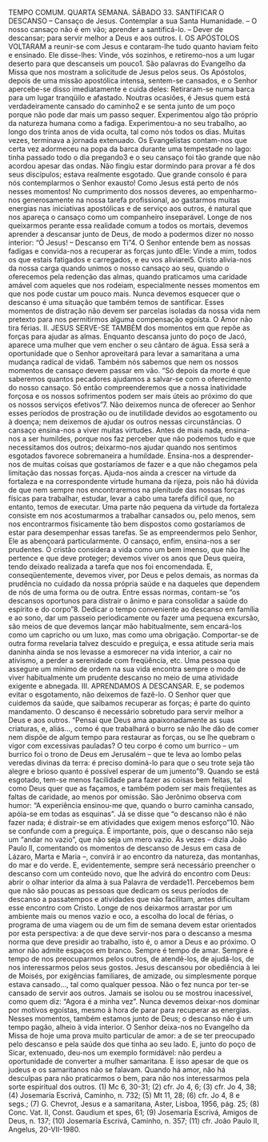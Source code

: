 
TEMPO COMUM. QUARTA SEMANA. SÁBADO
33. SANTIFICAR O DESCANSO
– Cansaço de Jesus. Contemplar a sua Santa Humanidade.
– O nosso cansaço não é em vão; aprender a santificá-lo.
– Dever de descansar; para servir melhor a Deus e aos outros.
I. OS APÓSTOLOS VOLTARAM a reunir-se com Jesus e contaram-lhe tudo quanto haviam feito e ensinado. Ele disse-lhes: Vinde, vós sozinhos, e retiremo-nos a um lugar deserto para que descanseis um pouco1. São palavras do Evangelho da Missa que nos mostram a solicitude de Jesus pelos seus. Os Apóstolos, depois de uma missão apostólica intensa, sentem-se cansados, e o Senhor apercebe-se disso imediatamente e cuida deles: Retiraram-se numa barca para um lugar tranqüilo e afastado.
Noutras ocasiões, é Jesus quem está verdadeiramente cansado do caminho2 e se senta junto de um poço porque não pode dar mais um passo sequer. Experimentou algo tão próprio da natureza humana como a fadiga. Experimentou-a no seu trabalho, ao longo dos trinta anos de vida oculta, tal como nós todos os dias. Muitas vezes, terminava a jornada extenuado. Os Evangelistas contam-nos que certa vez adormeceu na popa da barca durante uma tempestade no lago: tinha passado todo o dia pregando3 e o seu cansaço foi tão grande que não acordou apesar das ondas. Não fingiu estar dormindo para provar a fé dos seus discípulos; estava realmente esgotado. Que grande consolo é para nós contemplarmos o Senhor exausto! Como Jesus está perto de nós nesses momentos!
No cumprimento dos nossos deveres, ao empenharmo-nos generosamente na nossa tarefa profissional, ao gastarmos muitas energias nas iniciativas apostólicas e de serviço aos outros, é natural que nos apareça o cansaço como um companheiro inseparável. Longe de nos queixarmos perante essa realidade comum a todos os mortais, devemos aprender a descansar junto de Deus, de modo a podermos dizer no nosso interior: “Ó Jesus! – Descanso em Ti”4.
O Senhor entende bem as nossas fadigas e convida-nos a recuperar as forças junto dEle: Vinde a mim, todos os que estais fatigados e carregados, e eu vos aliviarei5. Cristo alivia-nos da nossa carga quando unimos o nosso cansaço ao seu, quando o oferecemos pela redenção das almas, quando praticamos uma caridade amável com aqueles que nos rodeiam, especialmente nesses momentos em que nos pode custar um pouco mais.
Nunca devemos esquecer que o descanso é uma situação que também temos de santificar. Esses momentos de distração não devem ser parcelas isoladas da nossa vida nem pretexto para nos permitirmos alguma compensação egoísta. O Amor não tira férias.
II. JESUS SERVE-SE TAMBÉM dos momentos em que repõe as forças para ajudar as almas. Enquanto descansa junto do poço de Jacó, aparece uma mulher que vem encher o seu cântaro de água. Essa será a oportunidade que o Senhor aproveitará para levar a samaritana a uma mudança radical de vida6.
Também nós sabemos que nem os nossos momentos de cansaço devem passar em vão. “Só depois da morte é que saberemos quantos pecadores ajudamos a salvar-se com o oferecimento do nosso cansaço. Só então compreenderemos que a nossa inatividade forçosa e os nossos sofrimentos podem ser mais úteis ao próximo do que os nossos serviços efetivos”7. Não deixemos nunca de oferecer ao Senhor esses períodos de prostração ou de inutilidade devidos ao esgotamento ou à doença; nem deixemos de ajudar os outros nessas circunstâncias.
O cansaço ensina-nos a viver muitas virtudes. Antes de mais nada, ensina-nos a ser humildes, porque nos faz perceber que não podemos tudo e que necessitamos dos outros; deixarmo-nos ajudar quando nos sentimos esgotados favorece sobremaneira a humildade.
Ensina-nos a desprender-nos de muitas coisas que gostaríamos de fazer e a que não chegamos pela limitação das nossas forças.
Ajuda-nos ainda a crescer na virtude da fortaleza e na correspondente virtude humana da rijeza, pois não há dúvida de que nem sempre nos encontraremos na plenitude das nossas forças físicas para trabalhar, estudar, levar a cabo uma tarefa difícil que, no entanto, temos de executar. Uma parte não pequena da virtude da fortaleza consiste em nos acostumarmos a trabalhar cansados ou, pelo menos, sem nos encontrarmos fisicamente tão bem dispostos como gostaríamos de estar para desempenhar essas tarefas. Se as empreendermos pelo Senhor, Ele as abençoará particularmente.
O cansaço, enfim, ensina-nos a ser prudentes. O cristão considera a vida como um bem imenso, que não lhe pertence e que deve proteger; devemos viver os anos que Deus queira, tendo deixado realizada a tarefa que nos foi encomendada. E, conseqüentemente, devemos viver, por Deus e pelos demais, as normas da prudência no cuidado da nossa própria saúde e na daqueles que dependem de nós de uma forma ou de outra. Entre essas normas, contam-se “os descansos oportunos para distrair o ânimo e para consolidar a saúde do espírito e do corpo”8.
Dedicar o tempo conveniente ao descanso em família e ao sono, dar um passeio periodicamente ou fazer uma pequena excursão, são meios de que devemos lançar mão habitualmente, sem encará-los como um capricho ou um luxo, mas como uma obrigação. Comportar-se de outra forma revelaria talvez descuido e preguiça, e essa atitude seria mais daninha ainda se nos levasse a esmorecer na vida interior, a cair no ativismo, a perder a serenidade com freqüência, etc. Uma pessoa que assegure um mínimo de ordem na sua vida encontra sempre o modo de viver habitualmente um prudente descanso no meio de uma atividade exigente e abnegada.
III. APRENDAMOS A DESCANSAR. E, se podemos evitar o esgotamento, não deixemos de fazê-lo. O Senhor quer que cuidemos da saúde, que saibamos recuperar as forças; é parte do quinto mandamento.
O descanso é necessário sobretudo para servir melhor a Deus e aos outros. “Pensai que Deus ama apaixonadamente as suas criaturas, e, aliás..., como é que trabalhará o burro se não lhe dão de comer nem dispõe de algum tempo para restaurar as forças, ou se lhe quebram o vigor com excessivas pauladas? O teu corpo é como um burrico – um burrico foi o trono de Deus em Jerusalém – que te leva ao lombo pelas veredas divinas da terra: é preciso dominá-lo para que o seu trote seja tão alegre e brioso quanto é possível esperar de um jumento”9.
Quando se está esgotado, tem-se menos facilidade para fazer as coisas bem feitas, tal como Deus quer que as façamos, e também podem ser mais freqüentes as faltas de caridade, ao menos por omissão. São Jerônimo observa com humor: “A experiência ensinou-me que, quando o burro caminha cansado, apóia-se em todas as esquinas”.
Já se disse que “o descanso não é não fazer nada; é distrair-se em atividades que exigem menos esforço”10. Não se confunde com a preguiça.
É importante, pois, que o descanso não seja um “andar no vazio”, que não seja um mero vazio. Às vezes – dizia João Paulo II, comentando os momentos de descanso de Jesus em casa de Lázaro, Marta e Maria –, convirá ir ao encontro da natureza, das montanhas, do mar e do verde. E, evidentemente, sempre será necessário preencher o descanso com um conteúdo novo, que lhe advirá do encontro com Deus: abrir o olhar interior da alma à sua Palavra de verdade11.
Percebemos bem que não são poucas as pessoas que dedicam os seus períodos de descanso a passatempos e atividades que não facilitam, antes dificultam esse encontro com Cristo. Longe de nos deixarmos arrastar por um ambiente mais ou menos vazio e oco, a escolha do local de férias, o programa de uma viagem ou de um fim de semana devem estar orientados por esta perspectiva: a de que deve servir-nos para o descanso a mesma norma que deve presidir ao trabalho, isto é, o amor a Deus e ao próximo.
O amor não admite espaços em branco. Sempre é tempo de amar. Sempre é tempo de nos preocuparmos pelos outros, de atendê-los, de ajudá-los, de nos interessarmos pelos seus gostos. Jesus descansou por obediência à lei de Moisés, por exigências familiares, de amizade, ou simplesmente porque estava cansado..., tal como qualquer pessoa. Não o fez nunca por ter-se cansado de servir aos outros. Jamais se isolou ou se mostrou inacessível, como quem diz: “Agora é a minha vez”. Nunca devemos deixar-nos dominar por motivos egoístas, mesmo à hora de parar para recuperar as energias. Nesses momentos, também estamos junto de Deus; o descanso não é um tempo pagão, alheio à vida interior.
O Senhor deixa-nos no Evangelho da Missa de hoje uma prova muito particular de amor: a de se ter preocupado pelo descanso e pela saúde dos que tinha ao seu lado. E, junto do poço de Sicar, extenuado, deu-nos um exemplo formidável: não perdeu a oportunidade de converter a mulher samaritana. E isso apesar de que os judeus e os samaritanos não se falavam. Quando há amor, não há desculpas para não praticarmos o bem, para não nos interessarmos pela sorte espiritual dos outros.
(1) Mc 6, 30-31; (2) cfr. Jo 4, 6; (3) cfr. Jo 4, 38; (4) Josemaría Escrivá, Caminho, n. 732; (5) Mt 11, 28; (6) cfr. Jo 4, 8 e segs.; (7) G. Chevrot, Jesus e a samaritana, Aster, Lisboa, 1956, pág. 25; (8) Conc. Vat. II, Const. Gaudium et spes, 61; (9) Josemaría Escrivá, Amigos de Deus, n. 137; (10) Josemaría Escrivá, Caminho, n. 357; (11) cfr. João Paulo II, Angelus, 20-VII-1980.
